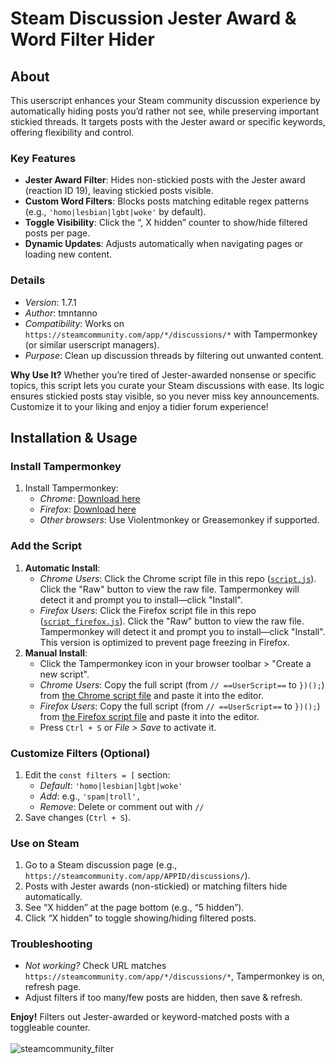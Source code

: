 # Steam Discussion Jester Award & Word Filter Hider

## About

This userscript enhances your Steam community discussion experience by automatically hiding posts you’d rather not see, while preserving important stickied threads. It targets posts with the Jester award or specific keywords, offering flexibility and control.

### Key Features
- **Jester Award Filter**: Hides non-stickied posts with the Jester award (reaction ID 19), leaving stickied posts visible.
- **Custom Word Filters**: Blocks posts matching editable regex patterns (e.g., `'homo|lesbian|lgbt|woke'` by default).
- **Toggle Visibility**: Click the “, X hidden” counter to show/hide filtered posts per page.
- **Dynamic Updates**: Adjusts automatically when navigating pages or loading new content.

### Details
- *Version*: 1.7.1
- *Author*: tmntanno
- *Compatibility*: Works on `https://steamcommunity.com/app/*/discussions/*` with Tampermonkey (or similar userscript managers).
- *Purpose*: Clean up discussion threads by filtering out unwanted content.

**Why Use It?** Whether you’re tired of Jester-awarded nonsense or specific topics, this script lets you curate your Steam discussions with ease. Its logic ensures stickied posts stay visible, so you never miss key announcements. Customize it to your liking and enjoy a tidier forum experience!

## Installation & Usage

### Install Tampermonkey
1. Install Tampermonkey:
   - *Chrome*: [Download here](https://chrome.google.com/webstore/detail/tampermonkey/dhdgffkkebhmkfjojejmpbldmpobfkfo)
   - *Firefox*: [Download here](https://addons.mozilla.org/en-US/firefox/addon/tampermonkey/)
   - *Other browsers*: Use Violentmonkey or Greasemonkey if supported.

### Add the Script
1. **Automatic Install**:
   - *Chrome Users*: Click the Chrome script file in this repo ([`script.js`](./script.js)). Click the "Raw" button to view the raw file. Tampermonkey will detect it and prompt you to install—click "Install".
   - *Firefox Users*: Click the Firefox script file in this repo ([`script_firefox.js`](./script_firefox.js)). Click the "Raw" button to view the raw file. Tampermonkey will detect it and prompt you to install—click "Install". This version is optimized to prevent page freezing in Firefox.
2. **Manual Install**:
   - Click the Tampermonkey icon in your browser toolbar > "Create a new script".
   - *Chrome Users*: Copy the full script (from `// ==UserScript==` to `})();`) from [the Chrome script file](./script.js) and paste it into the editor.
   - *Firefox Users*: Copy the full script (from `// ==UserScript==` to `})();`) from [the Firefox script file](./script_firefox.js) and paste it into the editor.
   - Press `Ctrl + S` or *File > Save* to activate it.

### Customize Filters (Optional)
1. Edit the `const filters = [` section:
   - *Default*: `'homo|lesbian|lgbt|woke'`
   - *Add*: e.g., `'spam|troll',`
   - *Remove*: Delete or comment out with `//`
2. Save changes (`Ctrl + S`).

### Use on Steam
1. Go to a Steam discussion page (e.g., `https://steamcommunity.com/app/APPID/discussions/`).
2. Posts with Jester awards (non-stickied) or matching filters hide automatically.
3. See “X hidden” at the page bottom (e.g., “5 hidden”).
4. Click “X hidden” to toggle showing/hiding filtered posts.

### Troubleshooting
- *Not working?* Check URL matches `https://steamcommunity.com/app/*/discussions/*`, Tampermonkey is on, refresh page.
- Adjust filters if too many/few posts are hidden, then save & refresh.

**Enjoy!** Filters out Jester-awarded or keyword-matched posts with a toggleable counter.
<br><br>
![steamcommunity_filter](https://github.com/user-attachments/assets/e80c6fc9-8b6a-4d3e-b874-cea21e83a40c)
